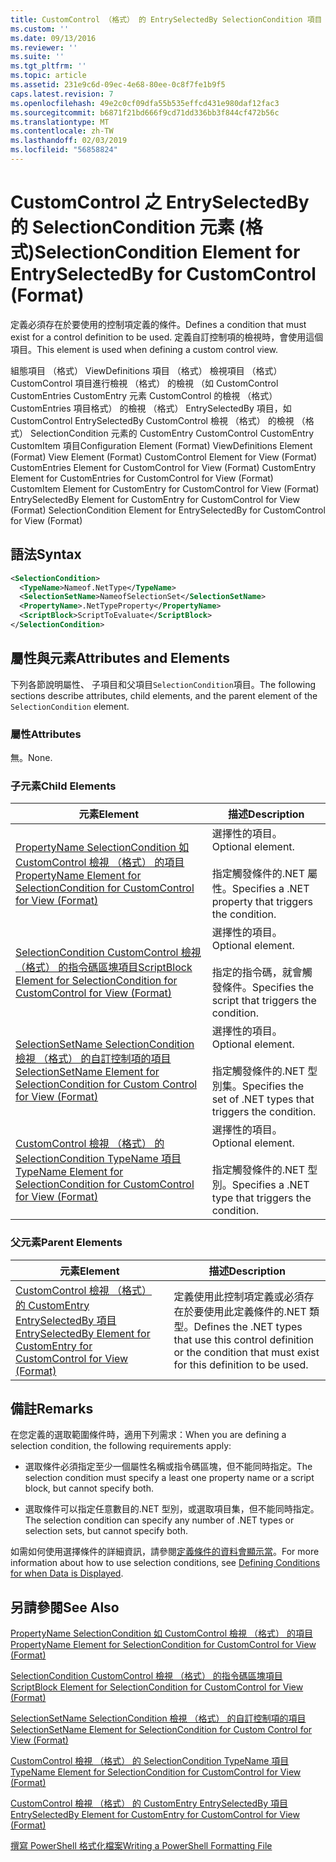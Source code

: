 ```yaml
---
title: CustomControl （格式） 的 EntrySelectedBy SelectionCondition 項目 |Microsoft Docs
ms.custom: ''
ms.date: 09/13/2016
ms.reviewer: ''
ms.suite: ''
ms.tgt_pltfrm: ''
ms.topic: article
ms.assetid: 231e9c6d-09ec-4e68-80ee-0c8f7fe1b9f5
caps.latest.revision: 7
ms.openlocfilehash: 49e2c0cf09dfa55b535effcd431e980daf12fac3
ms.sourcegitcommit: b6871f21bd666f9cd71dd336bb3f844cf472b56c
ms.translationtype: MT
ms.contentlocale: zh-TW
ms.lasthandoff: 02/03/2019
ms.locfileid: "56858824"
---
```

# <a name="selectioncondition-element-for-entryselectedby-for-customcontrol-format"></a><span data-ttu-id="5ecdc-102">CustomControl 之 EntrySelectedBy 的 SelectionCondition 元素 (格式)</span><span class="sxs-lookup"><span data-stu-id="5ecdc-102">SelectionCondition Element for EntrySelectedBy for CustomControl (Format)</span></span>

<span data-ttu-id="5ecdc-103">定義必須存在於要使用的控制項定義的條件。</span><span class="sxs-lookup"><span data-stu-id="5ecdc-103">Defines a condition that must exist for a control definition to be used.</span></span> <span data-ttu-id="5ecdc-104">定義自訂控制項的檢視時，會使用這個項目。</span><span class="sxs-lookup"><span data-stu-id="5ecdc-104">This element is used when defining a custom control view.</span></span>

<span data-ttu-id="5ecdc-105">組態項目 （格式） ViewDefinitions 項目 （格式） 檢視項目 （格式） CustomControl 項目進行檢視 （格式） 的檢視 （如 CustomControl CustomEntries CustomEntry 元素 CustomControl 的檢視 （格式） CustomEntries 項目格式） 的檢視 （格式） EntrySelectedBy 項目，如 CustomControl EntrySelectedBy CustomControl 檢視 （格式） 的檢視 （格式） SelectionCondition 元素的 CustomEntry CustomControl CustomEntry CustomItem 項目</span><span class="sxs-lookup"><span data-stu-id="5ecdc-105">Configuration Element (Format) ViewDefinitions Element (Format) View Element (Format) CustomControl Element for View (Format) CustomEntries Element for CustomControl for View (Format) CustomEntry Element for CustomEntries for CustomControl for View (Format) CustomItem Element for CustomEntry for CustomControl for View (Format) EntrySelectedBy Element for CustomEntry for CustomControl for View (Format) SelectionCondition Element for EntrySelectedBy for CustomControl for View (Format)</span></span>

## <a name="syntax"></a><span data-ttu-id="5ecdc-106">語法</span><span class="sxs-lookup"><span data-stu-id="5ecdc-106">Syntax</span></span>

```xml
<SelectionCondition>
  <TypeName>Nameof.NetType</TypeName>
  <SelectionSetName>NameofSelectionSet</SelectionSetName>
  <PropertyName>.NetTypeProperty</PropertyName>
  <ScriptBlock>ScriptToEvaluate</ScriptBlock>
</SelectionCondition>
```

## <a name="attributes-and-elements"></a><span data-ttu-id="5ecdc-107">屬性與元素</span><span class="sxs-lookup"><span data-stu-id="5ecdc-107">Attributes and Elements</span></span>

<span data-ttu-id="5ecdc-108">下列各節說明屬性、 子項目和父項目`SelectionCondition`項目。</span><span class="sxs-lookup"><span data-stu-id="5ecdc-108">The following sections describe attributes, child elements, and the parent element of the `SelectionCondition` element.</span></span>

### <a name="attributes"></a><span data-ttu-id="5ecdc-109">屬性</span><span class="sxs-lookup"><span data-stu-id="5ecdc-109">Attributes</span></span>

<span data-ttu-id="5ecdc-110">無。</span><span class="sxs-lookup"><span data-stu-id="5ecdc-110">None.</span></span>

### <a name="child-elements"></a><span data-ttu-id="5ecdc-111">子元素</span><span class="sxs-lookup"><span data-stu-id="5ecdc-111">Child Elements</span></span>

|<span data-ttu-id="5ecdc-112">元素</span><span class="sxs-lookup"><span data-stu-id="5ecdc-112">Element</span></span>|<span data-ttu-id="5ecdc-113">描述</span><span class="sxs-lookup"><span data-stu-id="5ecdc-113">Description</span></span>|
|-------------|-----------------|
|[<span data-ttu-id="5ecdc-114">PropertyName SelectionCondition 如 CustomControl 檢視 （格式） 的項目</span><span class="sxs-lookup"><span data-stu-id="5ecdc-114">PropertyName Element for SelectionCondition for CustomControl for View (Format)</span></span>](./propertyname-element-for-selectioncondition-for-customcontrol-for-view-format.md)|<span data-ttu-id="5ecdc-115">選擇性的項目。</span><span class="sxs-lookup"><span data-stu-id="5ecdc-115">Optional element.</span></span><br /><br /> <span data-ttu-id="5ecdc-116">指定觸發條件的.NET 屬性。</span><span class="sxs-lookup"><span data-stu-id="5ecdc-116">Specifies a .NET property that triggers the condition.</span></span>|
|[<span data-ttu-id="5ecdc-117">SelectionCondition CustomControl 檢視 （格式） 的指令碼區塊項目</span><span class="sxs-lookup"><span data-stu-id="5ecdc-117">ScriptBlock Element for SelectionCondition for CustomControl for View (Format)</span></span>](./scriptblock-element-for-selectioncondition-for-customcontrol-for-view-format.md)|<span data-ttu-id="5ecdc-118">選擇性的項目。</span><span class="sxs-lookup"><span data-stu-id="5ecdc-118">Optional element.</span></span><br /><br /> <span data-ttu-id="5ecdc-119">指定的指令碼，就會觸發條件。</span><span class="sxs-lookup"><span data-stu-id="5ecdc-119">Specifies the script that triggers the condition.</span></span>|
|[<span data-ttu-id="5ecdc-120">SelectionSetName SelectionCondition 檢視 （格式） 的自訂控制項的項目</span><span class="sxs-lookup"><span data-stu-id="5ecdc-120">SelectionSetName Element for SelectionCondition for Custom Control for View (Format)</span></span>](./selectionsetname-element-for-selectioncondition-for-customcontrol-for-view-format.md)|<span data-ttu-id="5ecdc-121">選擇性的項目。</span><span class="sxs-lookup"><span data-stu-id="5ecdc-121">Optional element.</span></span><br /><br /> <span data-ttu-id="5ecdc-122">指定觸發條件的.NET 型別集。</span><span class="sxs-lookup"><span data-stu-id="5ecdc-122">Specifies the set of .NET types that triggers the condition.</span></span>|
|[<span data-ttu-id="5ecdc-123">CustomControl 檢視 （格式） 的 SelectionCondition TypeName 項目</span><span class="sxs-lookup"><span data-stu-id="5ecdc-123">TypeName Element for SelectionCondition for CustomControl for View  (Format)</span></span>](./typename-element-for-selectioncondition-for-customcontrol-for-view-format.md)|<span data-ttu-id="5ecdc-124">選擇性的項目。</span><span class="sxs-lookup"><span data-stu-id="5ecdc-124">Optional element.</span></span><br /><br /> <span data-ttu-id="5ecdc-125">指定觸發條件的.NET 型別。</span><span class="sxs-lookup"><span data-stu-id="5ecdc-125">Specifies a .NET type that triggers the condition.</span></span>|

### <a name="parent-elements"></a><span data-ttu-id="5ecdc-126">父元素</span><span class="sxs-lookup"><span data-stu-id="5ecdc-126">Parent Elements</span></span>

|<span data-ttu-id="5ecdc-127">元素</span><span class="sxs-lookup"><span data-stu-id="5ecdc-127">Element</span></span>|<span data-ttu-id="5ecdc-128">描述</span><span class="sxs-lookup"><span data-stu-id="5ecdc-128">Description</span></span>|
|-------------|-----------------|
|[<span data-ttu-id="5ecdc-129">CustomControl 檢視 （格式） 的 CustomEntry EntrySelectedBy 項目</span><span class="sxs-lookup"><span data-stu-id="5ecdc-129">EntrySelectedBy Element for CustomEntry for CustomControl for View (Format)</span></span>](./entryselectedby-element-for-customentry-for-customcontrol-for-view-format.md)|<span data-ttu-id="5ecdc-130">定義使用此控制項定義或必須存在於要使用此定義條件的.NET 類型。</span><span class="sxs-lookup"><span data-stu-id="5ecdc-130">Defines the .NET types that use this control definition or the condition that must exist for this definition to be used.</span></span>|

## <a name="remarks"></a><span data-ttu-id="5ecdc-131">備註</span><span class="sxs-lookup"><span data-stu-id="5ecdc-131">Remarks</span></span>

<span data-ttu-id="5ecdc-132">在您定義的選取範圍條件時，適用下列需求：</span><span class="sxs-lookup"><span data-stu-id="5ecdc-132">When you are defining a selection condition, the following requirements apply:</span></span>

- <span data-ttu-id="5ecdc-133">選取條件必須指定至少一個屬性名稱或指令碼區塊，但不能同時指定。</span><span class="sxs-lookup"><span data-stu-id="5ecdc-133">The selection condition must specify a least one property name or a script block, but cannot specify both.</span></span>

- <span data-ttu-id="5ecdc-134">選取條件可以指定任意數目的.NET 型別，或選取項目集，但不能同時指定。</span><span class="sxs-lookup"><span data-stu-id="5ecdc-134">The selection condition can specify any number of .NET types or selection sets, but cannot specify both.</span></span>

<span data-ttu-id="5ecdc-135">如需如何使用選擇條件的詳細資訊，請參閱[定義條件的資料會顯示當](./defining-conditions-for-displaying-data.md)。</span><span class="sxs-lookup"><span data-stu-id="5ecdc-135">For more information about how to use selection conditions, see [Defining Conditions for when Data is Displayed](./defining-conditions-for-displaying-data.md).</span></span>

## <a name="see-also"></a><span data-ttu-id="5ecdc-136">另請參閱</span><span class="sxs-lookup"><span data-stu-id="5ecdc-136">See Also</span></span>

[<span data-ttu-id="5ecdc-137">PropertyName SelectionCondition 如 CustomControl 檢視 （格式） 的項目</span><span class="sxs-lookup"><span data-stu-id="5ecdc-137">PropertyName Element for SelectionCondition for CustomControl for View (Format)</span></span>](./propertyname-element-for-selectioncondition-for-customcontrol-for-view-format.md)

[<span data-ttu-id="5ecdc-138">SelectionCondition CustomControl 檢視 （格式） 的指令碼區塊項目</span><span class="sxs-lookup"><span data-stu-id="5ecdc-138">ScriptBlock Element for SelectionCondition for CustomControl for View (Format)</span></span>](./scriptblock-element-for-selectioncondition-for-customcontrol-for-view-format.md)

[<span data-ttu-id="5ecdc-139">SelectionSetName SelectionCondition 檢視 （格式） 的自訂控制項的項目</span><span class="sxs-lookup"><span data-stu-id="5ecdc-139">SelectionSetName Element for SelectionCondition for Custom Control for View (Format)</span></span>](./selectionsetname-element-for-selectioncondition-for-customcontrol-for-view-format.md)

[<span data-ttu-id="5ecdc-140">CustomControl 檢視 （格式） 的 SelectionCondition TypeName 項目</span><span class="sxs-lookup"><span data-stu-id="5ecdc-140">TypeName Element for SelectionCondition for CustomControl for View  (Format)</span></span>](./typename-element-for-selectioncondition-for-customcontrol-for-view-format.md)

[<span data-ttu-id="5ecdc-141">CustomControl 檢視 （格式） 的 CustomEntry EntrySelectedBy 項目</span><span class="sxs-lookup"><span data-stu-id="5ecdc-141">EntrySelectedBy Element for CustomEntry for CustomControl for View (Format)</span></span>](./entryselectedby-element-for-customentry-for-customcontrol-for-view-format.md)

[<span data-ttu-id="5ecdc-142">撰寫 PowerShell 格式化檔案</span><span class="sxs-lookup"><span data-stu-id="5ecdc-142">Writing a PowerShell Formatting File</span></span>](./writing-a-powershell-formatting-file.md)
